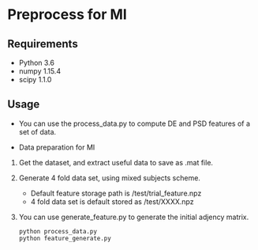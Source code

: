 # Preprocess for MI


## Requirements

- Python 3.6
- numpy 1.15.4
- scipy 1.1.0

## Usage

- You can use the process_data.py to compute DE and PSD features of a set of data.

- Data preparation for MI

1. Get the dataset, and extract useful data to save as .mat file.

2. Generate 4 fold data set, using mixed subjects scheme.

    - Default feature storage path is /test/trial_feature.npz
    - 4 fold data set is default stored as /test/XXXX.npz
3. You can use generate_feature.py to generate the initial adjency matrix.
    ```shell
    python process_data.py
    python feature_generate.py
    ```


